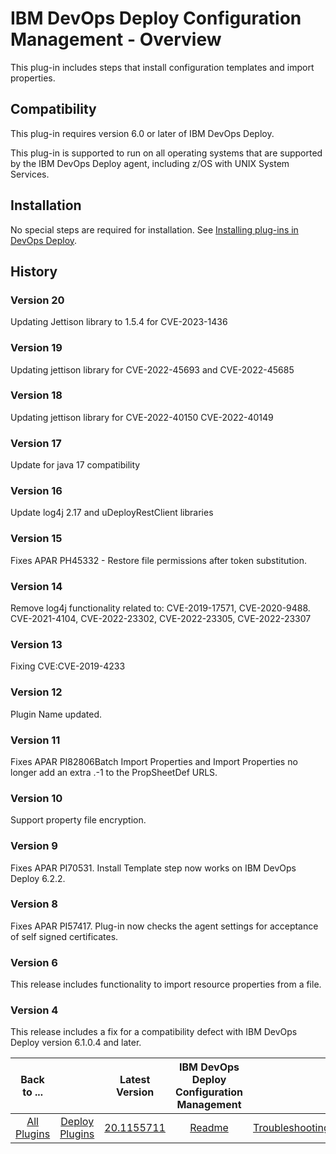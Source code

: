 
# IBM DevOps Deploy Configuration Management - Overview

This plug-in includes steps that install configuration templates and import properties.

## Compatibility

This plug-in requires version 6.0 or later of IBM DevOps Deploy.

This plug-in is supported to run on all operating systems that are supported by the IBM DevOps Deploy agent, including z/OS with UNIX System Services.

## Installation

No special steps are required for installation. See [Installing plug-ins in DevOps Deploy](https://community.ibm.com/community/user/wasdevops/blogs/laurel-dickson-bull1/2022/06/13/install-plugins "Installing plug-ins in DevOps Deploy").

## History

### Version 20

Updating Jettison library to 1.5.4 for CVE-2023-1436

### Version 19

Updating jettison library for CVE-2022-45693 and CVE-2022-45685

### Version 18

Updating jettison library for CVE-2022-40150 CVE-2022-40149

### Version 17

Update for java 17 compatibility

### Version 16

Update log4j 2.17 and uDeployRestClient libraries

### Version 15

Fixes APAR PH45332 - Restore file permissions after token substitution.

### Version 14

Remove log4j functionality related to: CVE-2019-17571, CVE-2020-9488. CVE-2021-4104, CVE-2022-23302, CVE-2022-23305, CVE-2022-23307

### Version 13

Fixing CVE:CVE-2019-4233

### Version 12

Plugin Name updated.

### Version 11

Fixes APAR PI82806Batch Import Properties and Import Properties no longer add an extra .-1 to the PropSheetDef URLS.

### Version 10

Support property file encryption.

### Version 9

Fixes APAR PI70531. Install Template step now works on IBM DevOps Deploy 6.2.2.

### Version 8

Fixes APAR PI57417. Plug-in now checks the agent settings for acceptance of self signed certificates.

### Version 6

This release includes functionality to import resource properties from a file.

### Version 4

This release includes a fix for a compatibility defect with IBM DevOps Deploy version 6.1.0.4 and later.


|Back to ...||Latest Version|IBM DevOps Deploy Configuration Management ||||
| :---: | :---: | :---: | :---: | :---: | :---: | :---: |
|[All Plugins](../../index.md)|[Deploy Plugins](../README.md)|[20.1155711](https://raw.githubusercontent.com/UrbanCode/IBM-UCD-PLUGINS/main/files/uDeployConfigManagement/ucd-uDeployConfigManagement-20.1155711.zip)|[Readme](README.md)|[Troubleshooting](troubleshooting.md)|[Steps](steps.md)|[Downloads](downloads.md)|

